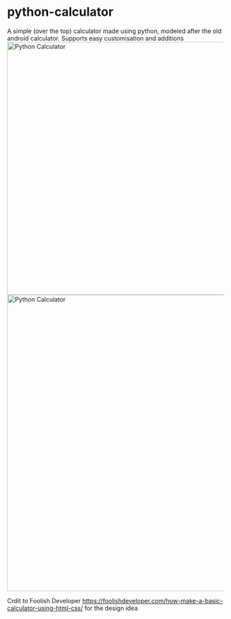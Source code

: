 # python-calculator
A simple (over the top) calculator made using python, modeled after the old android calculator. Supports easy customisation and additions
<img width="769" height="589" alt="Python Calculator" src="https://github.com/user-attachments/assets/d133ff83-8e42-444c-a3fe-85119f2d7de3" />
<img width="1198" height="690" alt="Python Calculator" src="https://github.com/user-attachments/assets/20e85110-0144-406f-8f9d-11007f414857" />

Crdit to Foolish Developer https://foolishdeveloper.com/how-make-a-basic-calculator-using-html-css/
for the design idea
